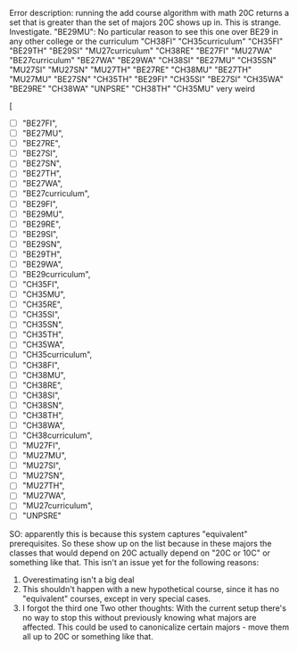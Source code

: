 Error description:
running the add course algorithm with math 20C returns a set that is greater than the set of majors 20C shows up in. This is strange. Investigate.
"BE29MU": No particular reason to see this one over BE29 in any other college or the curriculum
  "CH38FI"
  "CH35curriculum"
  "CH35FI"
  "BE29TH"
  "BE29SI"
  "MU27curriculum"
  "CH38RE"
  "BE27FI"
  "MU27WA"
  "BE27curriculum"
  "BE27WA"
  "BE29WA"
  "CH38SI"
  "BE27MU"
  "CH35SN"
  "MU27SI"
  "MU27SN"
  "MU27TH"
  "BE27RE"
  "CH38MU"
  "BE27TH"
  "MU27MU"
  "BE27SN"
  "CH35TH"
  "BE29FI"
  "CH35SI"
  "BE27SI"
  "CH35WA"
  "BE29RE"
  "CH38WA"
  "UNPSRE"
  "CH38TH"
  "CH35MU"
very weird

[
- [ ] "BE27FI", 
- [ ] "BE27MU",
- [ ] "BE27RE",
- [ ] "BE27SI",
- [ ] "BE27SN",
- [ ] "BE27TH",
- [ ] "BE27WA",
- [ ] "BE27curriculum",
- [ ] "BE29FI",
- [ ] "BE29MU",
- [ ] "BE29RE",
- [ ] "BE29SI",
- [ ] "BE29SN",
- [ ] "BE29TH",
- [ ] "BE29WA",
- [ ] "BE29curriculum",
- [ ] "CH35FI",
- [ ] "CH35MU",
- [ ] "CH35RE",
- [ ] "CH35SI",
- [ ] "CH35SN",
- [ ] "CH35TH",
- [ ] "CH35WA", 
- [ ] "CH35curriculum",
- [ ] "CH38FI",
- [ ] "CH38MU",
- [ ] "CH38RE",
- [ ] "CH38SI",
- [ ] "CH38SN",
- [ ] "CH38TH",
- [ ] "CH38WA",
- [ ] "CH38curriculum",
- [ ] "MU27FI",
- [ ] "MU27MU",
- [ ] "MU27SI",
- [ ] "MU27SN",
- [ ] "MU27TH",
- [ ] "MU27WA",
- [ ] "MU27curriculum",
- [ ] "UNPSRE"

SO: apparently this is because this system captures "equivalent" prerequisites. So these show up on the list because in these majors the classes that would depend on 20C actually depend on "20C or 10C" or something like that. This isn't an issue yet for the following reasons:
1. Overestimating isn't a big deal
2. This shouldn't happen with a new hypothetical course, since it has no "equivalent" courses, except in very special cases.
3. I forgot the third one
Two other thoughts:
With the current setup there's no way to stop this without previously knowing what majors are affected.
This could be used to canonicalize certain majors - move them all up to 20C or something like that.

